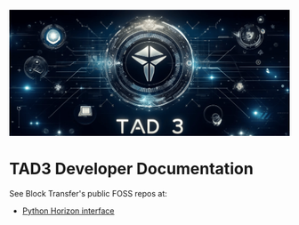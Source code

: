 ![TAD3.dev](welcome.png)

# TAD3 Developer Documentation

See Block Transfer's public FOSS repos at:
- [Python Horizon interface](https://github.com/blocktransfer/py-tad3-horizon)
